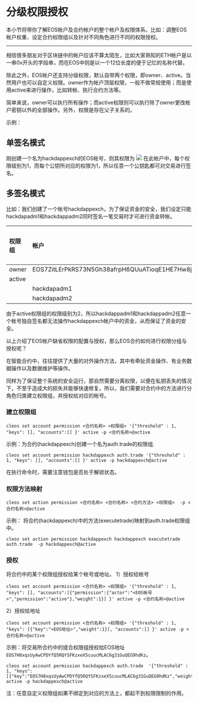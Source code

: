 # 分级权限授权

本小节将带你了解EOS帐户及合约帐户的整个帐户及权限体系。比如：调整EOS帐户权重、设定合约权限组以及针对不同角色进行不同的权限授权。

----

相信很多朋友对于区块链中的帐户应该不算太陌生，比如大家熟知的ETH帐户是以一串0x开头的字段串，而在EOS中则是以一个12位长度的便于记忆的名称代替。

除此之外，EOS帐户还支持分级权限，默认自带两个权限，即owner、active。当然用户也可以自定义权限。owner作为帐户顶层权限，一般不做常规使用；而是使用active来进行操作，比如转帐、执行合约方法等。

简单来说，owner可以执行所有操作；而active权限则可以执行除了owner更改帐户密钥以外的全部操作。另外，权限是存在父子关系的。

示例：
## 单签名模式
刚创建一个名为hackdappexch的EOS帐号，则其权限为
![](http://image.chaindesk.cn/2019-03-07-121147.jpg)
在此帐户中，每个权限级别为1，而每个公钥所对应的权限为1，所以任意一个公钥匙都可对交易进行签名。

## 多签名模式
比如：我们创建了一个帐号hackdappexch，为了保证资金的安全，我们设定只能hackdapadm1和hackdappadm2同时签名一笔交易时才可进行资金转帐。

|权限组		|帐户			|权重			|权限级别		|
|:---			|:---				|:---				|:---				|
|owner		| EOS7ZitLErPkRS73N5Gh38afrpH6QUuATioqE1HE7Hw8jqAwzonqg				|1				|1				|
|active		|				|				|2				|
|			| hackdapadm1				|1				|				|
|			| hackdapadm2				|1				|				|

由于active权限组的权限级别为2，所以hackdappadm1和hackdappadm2任意一个帐号独自签名都无法操作hackdappexch帐户中的资金，从而保证了资金的安全。

以上介绍了EOS帐户缺省权限的配置与授权，那么EOS合约如何进行权限分组与授权呢？

在智能合约中，往往提供了大量的对外操作方法，其中有牵扯资金操作、有业务数据操作以及数据维护等操作。

同样为了保证整个系统的安全运行，那自然需要分离权限，以便在私钥丢失的情况下，不至于造成大的损失并能够快速修复。所以，我们需要对合约中的方法进行分角色归类建立权限组，并授权给对应的帐号。

### 建立权限组

```
cleos set account permission <合约名称> <权限组> '{"threshold" : 1, "keys": [], "accounts":[] }' active -p <合约名称>@active
```

示例：为合约(hackdappexch)创建一个名为auth.trade的权限组.

```
cleos set account permission hackdappexch auth.trade '{"threshold" : 1, "keys": [], "accounts":[] }' active -p hackdappexch@active
```
在执行命令时，需要注意钱包是否处于解锁状态。

### 权限方法映射

```
cleos set action permission <合约名称> <合约名称> <合约方法> <权限组>  -p <合约名称>@active
```

示例： 将合约(hackdappexch)中的方法(executetrade)映射到auth.trade权限组中。

```
cleos set action permission hackdappexch hackdappexch executetrade auth.trade  -p hackdappexch@active
```

### 授权
将合约中的某个权限组授权给某个帐号或地址。
1）授权给帐号

```
cleos set account permission <合约名称> <权限组> '{"threshold" : 1, "keys": [], "accounts":[{"permission":{"actor":"<EOS帐号>","permission":"active"},"weight":1}] }' active -p <合约名称>@active
```
2）授权给地址

```
cleos set account permission <合约名称> <权限组> '{"threshold" : 1, "keys": [{"key":"<EOS地址>","weight":1}], "accounts":[] }' active -p <合约名称>@active
```

示例：将交易所合约中的搓合权限组授权给EOS地址`EOS7H8xqsUyAwCPDYfQ5RQYSFKzxeX5cuucMLAC6g31GuQEG9hdKz`。

```
cleos set account permission hackdappexch auth.trade  '{"threshold" : 1, "keys": [{"key":"EOS7H8xqsUyAwCPDYfQ5RQYSFKzxeX5cuucMLAC6g31GuQEG9hdKz","weight":1}]}' active -p hackdappexch@active
```

注：任意自定义权限组如果不绑定到对应的方法上，都起不到权限限制的作用。
